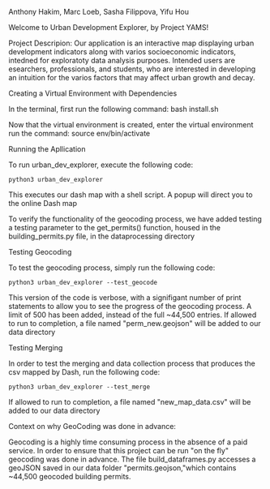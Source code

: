 Anthony Hakim, Marc Loeb, Sasha Filippova, Yifu Hou

Welcome to Urban Development Explorer, by Project YAMS!

Project Descripion:
Our application is an interactive map displaying urban development indicators
along with varios socioeconomic indicators, intedned for exploratoty data 
analysis purposes. Intended users are esearchers, professionals, 
and students, who are interested in developing an intuition for the varios
factors that may affect urban growth and decay.


Creating a Virtual Environment with Dependencies

In the terminal, first run the following command:
bash install.sh

Now that the virtual environment is created, enter the 
virtual environment run the command:
source env/bin/activate


Running the Apllication

To run urban_dev_explorer, execute the following code:

    python3 urban_dev_explorer

This executes our dash map with a shell script.
A popup will direct you to the online Dash map


To verify the functionality of the geocoding process, we have added testing
a testing parameter to the get_permits() function, housed in the
building_permits.py file, in the dataprocessing directory


Testing Geocoding

To test the geocoding process, simply run the following code:

    python3 urban_dev_explorer --test_geocode

This version of the code is verbose, with a signifigant number of print 
statements to allow you to see the progress of the geocoding process. A limit of 500 has been added, instead of the full ~44,500 entries. If allowed to run to completion, a file named "perm_new.geojson" will be added to our data directory


Testing Merging

In order to test the merging and data collection process that produces
the csv mapped by Dash, run the following code:

    python3 urban_dev_explorer --test_merge

If allowed to run to completion, a file named "new_map_data.csv"
will be added to our data directory



Context on why GeoCoding was done in advance:

Geocoding is a highly time consuming process in the absence of a paid service.
In order to ensure that this project can be run "on the fly" geocoding was 
done in advance. The file build_dataframes.py accesses a geoJSON saved in 
our data folder "permits.geojson,"which contains ~44,500 geocoded building 
permits.
